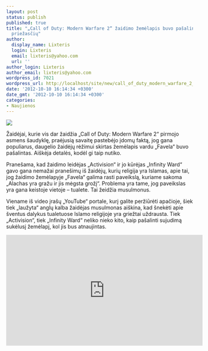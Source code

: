 ```yaml
---
layout: post
status: publish
published: true
title: "„Call of Duty: Modern Warfare 2“ žaidimo žemėlapis buvo pašalintas dėl religinių
  priežasčių"
author:
  display_name: Lixteris
  login: Lixteris
  email: lixteris@yahoo.com
  url: ''
author_login: Lixteris
author_email: lixteris@yahoo.com
wordpress_id: 7021
wordpress_url: http://localhost/site/new/call_of_duty_modern_warfare_2_zaidimo_zemelapis_pasalintas_del_religiniu_priezasciu/
date: '2012-10-10 16:14:34 +0300'
date_gmt: '2012-10-10 16:14:34 +0300'
categories:
- Naujienos
---
```

<p><div class="imgright"><img src="http://technews.lt/upload/mw2-stimulus-package.jpg"  /></div></p>
<p>
	Žaidėjai, kurie vis dar žaidžia &bdquo;Call of Duty: Modern Warfare 2&ldquo; pirmojo asmens &scaron;audyklę, praėjusią savaitę pastebėjo įdomų faktą, jog gana populiarus, daugelio žaidėjų rėžimui skirtas žemėlapis vardu &bdquo;Favela&ldquo; buvo pa&scaron;alintas. Ai&scaron;kėja detalės, kodėl gi taip nutiko.</p>
<p>
	Prane&scaron;ama, kad žaidimo leidėjas &bdquo;Activision&ldquo; ir jo kūrėjas &bdquo;Infinity Ward&ldquo; gavo gana nemažai prane&scaron;imų i&scaron; žaidėjų, kurių religija yra Islamas, apie tai, jog žaidimo žemėlapyje &bdquo;Favela&ldquo; galima rasti paveikslą, kuriame sakoma &bdquo;Alachas yra gražu ir jis mėgsta grožį&ldquo;. Problema yra tame, jog paveikslas yra gana keistoje vietoje &ndash; tualete. Tai žeidžia musulmonus.</p>
<p>
	Viename i&scaron; video įra&scaron;ų &bdquo;YouTube&ldquo; portale, kurį galite peržiūrėti apačioje, &scaron;iek tiek &bdquo;laužyta&ldquo; anglų kalba žaidėjas musulmonas ai&scaron;kina, kad &scaron;nekėti apie &scaron;ventus dalykus tualetuose Islamo religijoje yra griežtai uždrausta. Tiek &bdquo;Activision&ldquo;, tiek &bdquo;Infinity Ward&ldquo; neliko nieko kito, kaip pa&scaron;alinti sujudimą sukėlusį žemėlapį, kol jis bus atnaujintas.</p>
<p>
	<iframe allowfullscreen="" frameborder="0" height="298" src="http://www.youtube.com/embed/4M6JIUn9bDU" width="530"></iframe></p>
